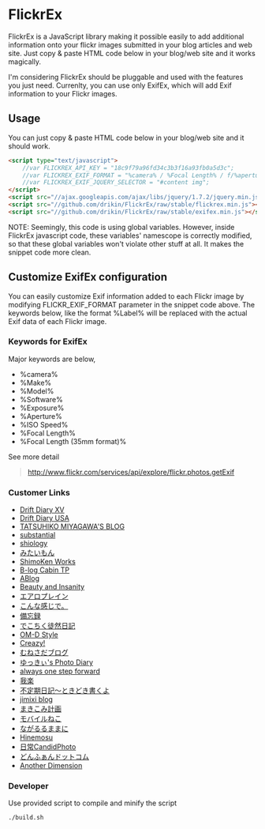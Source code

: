FlickrEx
========

FlickrEx is a JavaScript library making it possible easily to add additional information onto your flickr images submitted in your blog articles and web site. Just copy & paste HTML code below in your blog/web site and it works magically.

I'm considering FlickrEx should be pluggable and used with the features you just need. Currenlty, you can use only ExifEx, which will add Exif information to your Flickr images.

## Usage

You can just copy & paste HTML code below in your blog/web site and it should work.

```HTML
<script type="text/javascript">
    //var FLICKREX_API_KEY = "18c9f79a96fd34c3b3f16a93fb0a5d3c";
    //var FLICKREX_EXIF_FORMAT = "%camera% / %Focal Length% / f/%aperture% / ISO %ISO Speed% / %Exposure% sec / %Exposure Bias% EV / %Software%";
    //var FLICKREX_EXIF_JQUERY_SELECTOR = "#content img";
</script>
<script src="//ajax.googleapis.com/ajax/libs/jquery/1.7.2/jquery.min.js"></script>
<script src="//github.com/drikin/FlickrEx/raw/stable/flickrex.min.js"></script>
<script src="//github.com/drikin/FlickrEx/raw/stable/exifex.min.js"></script>
```

NOTE: Seemingly, this code is using global variables. However, inside FlickrEx javascript code, these variables' namescope is correctly modified, so that these global variables won't violate other stuff at all. It makes the snippet code more clean.

## Customize ExifEx configuration

You can easily customize Exif information added to each Flickr image by modifying FLICKR_EXIF_FORMAT parameter in the snippet code above.
The keywords below, like the format %Label% will be replaced with the actual Exif data of each Flickr image.

### Keywords for ExifEx

Major keywords are below,

- %camera%
- %Make%
- %Model%
- %Software%
- %Exposure%
- %Aperture%
- %ISO Speed%
- %Focal Length%
- %Focal Length (35mm format)%

See more detail
> http://www.flickr.com/services/api/explore/flickr.photos.getExif

### Customer Links

- [Drift Diary XV](http://blog.drikin.com/)
- [Drift Diary USA](http://weblog.drikin.com/)
- [TATSUHIKO MIYAGAWA'S BLOG](http://weblog.bulknews.net/)
- [substantial](http://blog.tksohishi.com/)
- [shiology](http://shiology.com/)
- [みたいもん](http://mitaimon.cocolog-nifty.com/)
- [ShimoKen Works](http://www.shimoken-works.com/)
- [B-log Cabin TP](http://minami.typepad.com/)
- [ABlog](http://abworks.blog83.fc2.com/)
- [Beauty and Insanity](http://blog.toshixvuk.net/)
- [エアロプレイン](http://airoplane.net/)
- [こんな感じで。](http://blog.kuruten.jp/bat)
- [備忘録](http://blackuzume-memorandums.blogspot.com/)
- [でこちく徒然日記](http://decol.in/)
- [OM-D Style](http://blog.livedoor.jp/saga521-omd/)
- [Creazy!](http://creazy.net/)
- [むねさだブログ](http://munesada.com/)
- [ゆっきぃ's Photo Diary](http://www.mzkpp.com/)
- [always one step forward](http://masagrant55.hatenablog.com/)
- [我楽](http://blog.garaku.cc/)
- [不定期日記～ときどき書くよ](http://klipsch-soundman.blogspot.com/)
- [jimixi blog](http://jiminynseries.seesaa.net/)
- [まきこみ計画](http://www.cozymax.org/)
- [モバイルねこ](http://nokapo.blog99.fc2.com/)
- [ながるるままに](http://hk11419.com/)
- [Hinemosu](http://www.hide10.com/)
- [日常CandidPhoto](http://dailycandidphoto.blog.fc2.com/)
- [どんふぁんドットコム](http://www.donfuan.com/)
- [Another Dimension](http://anotherdimension.hatenablog.com/)


### Developer

Use provided script to compile and minify the script

```bash
./build.sh
```
